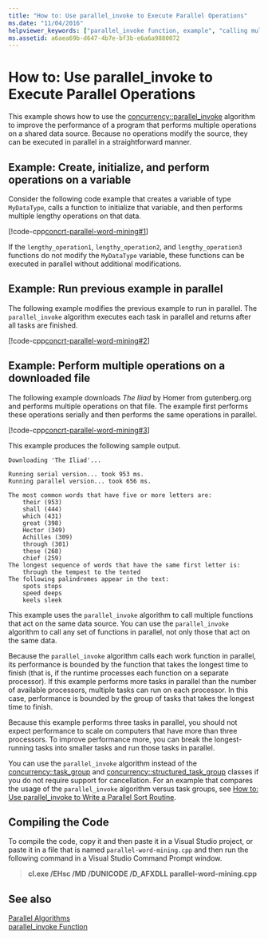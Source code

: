 ```yaml
---
title: "How to: Use parallel_invoke to Execute Parallel Operations"
ms.date: "11/04/2016"
helpviewer_keywords: ["parallel_invoke function, example", "calling multiple functions in parallel [Concurrency Runtime]"]
ms.assetid: a6aea69b-d647-4b7e-bf3b-e6a6a9880072
---
```

# How to: Use parallel_invoke to Execute Parallel Operations

This example shows how to use the [concurrency::parallel_invoke](reference/concurrency-namespace-functions.md#parallel_invoke) algorithm to improve the performance of a program that performs multiple operations on a shared data source. Because no operations modify the source, they can be executed in parallel in a straightforward manner.

## Example: Create, initialize, and perform operations on a variable

Consider the following code example that creates a variable of type `MyDataType`, calls a function to initialize that variable, and then performs multiple lengthy operations on that data.

[!code-cpp[concrt-parallel-word-mining#1](../../parallel/concrt/codesnippet/cpp/how-to-use-parallel-invoke-to-execute-parallel-operations_1.cpp)]

If the `lengthy_operation1`, `lengthy_operation2`, and `lengthy_operation3` functions do not modify the `MyDataType` variable, these functions can be executed in parallel without additional modifications.

## Example: Run previous example in parallel

The following example modifies the previous example to run in parallel. The `parallel_invoke` algorithm executes each task in parallel and returns after all tasks are finished.

[!code-cpp[concrt-parallel-word-mining#2](../../parallel/concrt/codesnippet/cpp/how-to-use-parallel-invoke-to-execute-parallel-operations_2.cpp)]

## Example: Perform multiple operations on a downloaded file

The following example downloads *The Iliad* by Homer from gutenberg.org and performs multiple operations on that file. The example first performs these operations serially and then performs the same operations in parallel.

[!code-cpp[concrt-parallel-word-mining#3](../../parallel/concrt/codesnippet/cpp/how-to-use-parallel-invoke-to-execute-parallel-operations_3.cpp)]

This example produces the following sample output.

```Output
Downloading 'The Iliad'...

Running serial version... took 953 ms.
Running parallel version... took 656 ms.

The most common words that have five or more letters are:
    their (953)
    shall (444)
    which (431)
    great (398)
    Hector (349)
    Achilles (309)
    through (301)
    these (268)
    chief (259)
The longest sequence of words that have the same first letter is:
    through the tempest to the tented
The following palindromes appear in the text:
    spots stops
    speed deeps
    keels sleek
```

This example uses the `parallel_invoke` algorithm to call multiple functions that act on the same data source. You can use the `parallel_invoke` algorithm to call any set of functions in parallel, not only those that act on the same data.

Because the `parallel_invoke` algorithm calls each work function in parallel, its performance is bounded by the function that takes the longest time to finish (that is, if the runtime processes each function on a separate processor). If this example performs more tasks in parallel than the number of available processors, multiple tasks can run on each processor. In this case, performance is bounded by the group of tasks that takes the longest time to finish.

Because this example performs three tasks in parallel, you should not expect performance to scale on computers that have more than three processors. To improve performance more, you can break the longest-running tasks into smaller tasks and run those tasks in parallel.

You can use the `parallel_invoke` algorithm instead of the [concurrency::task_group](reference/task-group-class.md) and [concurrency::structured_task_group](../../parallel/concrt/reference/structured-task-group-class.md) classes if you do not require support for cancellation. For an example that compares the usage of the `parallel_invoke` algorithm versus task groups, see [How to: Use parallel_invoke to Write a Parallel Sort Routine](../../parallel/concrt/how-to-use-parallel-invoke-to-write-a-parallel-sort-routine.md).

## Compiling the Code

To compile the code, copy it and then paste it in a Visual Studio project, or paste it in a file that is named `parallel-word-mining.cpp` and then run the following command in a Visual Studio Command Prompt window.

> **cl.exe /EHsc /MD /DUNICODE /D_AFXDLL parallel-word-mining.cpp**

## See also

[Parallel Algorithms](../../parallel/concrt/parallel-algorithms.md)<br/>
[parallel_invoke Function](reference/concurrency-namespace-functions.md#parallel_invoke)
